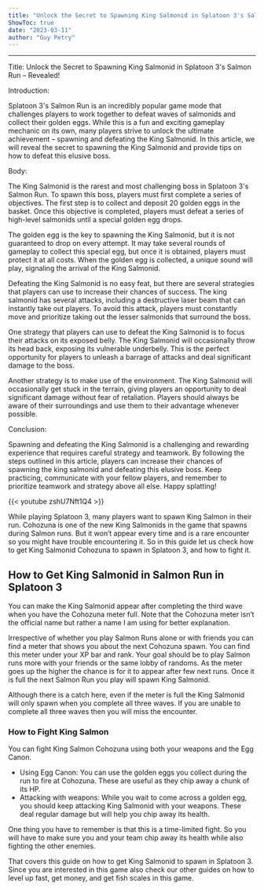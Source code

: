 ```yaml
---
title: "Unlock the Secret to Spawning King Salmonid in Splatoon 3's Salmon Run – Revealed!"
ShowToc: true 
date: "2023-03-11"
author: "Guy Petry"
---
```

*****
Title: Unlock the Secret to Spawning King Salmonid in Splatoon 3's Salmon Run – Revealed!

Introduction:

Splatoon 3's Salmon Run is an incredibly popular game mode that challenges players to work together to defeat waves of salmonids and collect their golden eggs. While this is a fun and exciting gameplay mechanic on its own, many players strive to unlock the ultimate achievement – spawning and defeating the King Salmonid. In this article, we will reveal the secret to spawning the King Salmonid and provide tips on how to defeat this elusive boss.

Body:

The King Salmonid is the rarest and most challenging boss in Splatoon 3's Salmon Run. To spawn this boss, players must first complete a series of objectives. The first step is to collect and deposit 20 golden eggs in the basket. Once this objective is completed, players must defeat a series of high-level salmonids until a special golden egg drops.

The golden egg is the key to spawning the King Salmonid, but it is not guaranteed to drop on every attempt. It may take several rounds of gameplay to collect this special egg, but once it is obtained, players must protect it at all costs. When the golden egg is collected, a unique sound will play, signaling the arrival of the King Salmonid.

Defeating the King Salmonid is no easy feat, but there are several strategies that players can use to increase their chances of success. The king salmonid has several attacks, including a destructive laser beam that can instantly take out players. To avoid this attack, players must constantly move and prioritize taking out the lesser salmonids that surround the boss.

One strategy that players can use to defeat the King Salmonid is to focus their attacks on its exposed belly. The King Salmonid will occasionally throw its head back, exposing its vulnerable underbelly. This is the perfect opportunity for players to unleash a barrage of attacks and deal significant damage to the boss.

Another strategy is to make use of the environment. The King Salmonid will occasionally get stuck in the terrain, giving players an opportunity to deal significant damage without fear of retaliation. Players should always be aware of their surroundings and use them to their advantage whenever possible.

Conclusion:

Spawning and defeating the King Salmonid is a challenging and rewarding experience that requires careful strategy and teamwork. By following the steps outlined in this article, players can increase their chances of spawning the king salmonid and defeating this elusive boss. Keep practicing, communicate with your fellow players, and remember to prioritize teamwork and strategy above all else. Happy splatting!

{{< youtube zshU7Nft1Q4 >}} 



While playing Splatoon 3, many players want to spawn King Salmon in their run. Cohozuna is one of the new King Salmonids in the game that spawns during Salmon runs. But it won’t appear every time and is a rare encounter so you might have trouble encountering it. So in this guide let us check how to get King Salmonid Cohozuna to spawn in Splatoon 3, and how to fight it.
 
## How to Get King Salmonid in Salmon Run in Splatoon 3
 

 
You can make the King Salmonid appear after completing the third wave when you have the Cohozuna meter full. Note that the Cohozuna meter isn’t the official name but rather a name I am using for better explanation.
 
Irrespective of whether you play Salmon Runs alone or with friends you can find a meter that shows you about the next Cohozuna spawn. You can find this meter under your XP bar and rank. Your goal should be to play Salmon runs more with your friends or the same lobby of randoms. As the meter goes up the higher the chance is for it to appear after few next runs. Once it is full the next Salmon Run you play will spawn King Salmonid.
 
Although there is a catch here, even if the meter is full the King Salmonid will only spawn when you complete all three waves. If you are unable to complete all three waves then you will miss the encounter.
 
### How to Fight King Salmon
 
You can fight King Salmon Cohozuna using both your weapons and the Egg Canon.
 
- Using Egg Canon: You can use the golden eggs you collect during the run to fire at Cohozuna. These are useful as they chip away a chunk of its HP.
 - Attacking with weapons: While you wait to come across a golden egg, you should keep attacking King Salmonid with your weapons. These deal regular damage but will help you chip away its health.

 
One thing you have to remember is that this is a time-limited fight. So you will have to make sure you and your team chip away its health while also fighting the other enemies.
 
That covers this guide on how to get King Salmonid to spawn in Splatoon 3. Since you are interested in this game also check our other guides on how to level up fast, get money, and get fish scales in this game.




